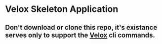 # Velox Skeleton Application

## Don't download or clone this repo, it's existance serves only to support the [Velox](https://github.com/FernandoJVideira/velox) cli commands.
